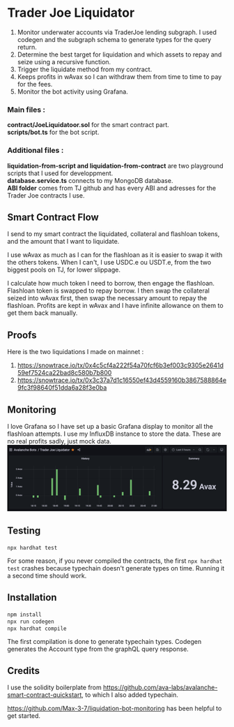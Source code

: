 # Trader Joe Liquidator

1. Monitor underwater accounts via TraderJoe lending subgraph. I used codegen and the subgraph schema to generate types for the query return.
2. Determine the best target for liquidation and which assets to repay and seize using a recursive function.
3. Trigger the liquidate method from my contract.
4. Keeps profits in wAvax so I can withdraw them from time to time to pay for the fees.
5. Monitor the bot activity using Grafana.

### Main files :

**contract/JoeLiquidatoor.sol** for the smart contract part.<br>
**scripts/bot.ts** for the bot script.<br>

### Additional files :

**liquidation-from-script and liquidation-from-contract** are two playground scripts that I used for developpment.<br>
**database.service.ts** connects to my MongoDB database.<br>
**ABI folder** comes from TJ github and has every ABI and adresses for the Trader Joe contracts I use.

## Smart Contract Flow

I send to my smart contract the liquidated, collateral and flashloan tokens, and the amount that I want to liquidate.

I use wAvax as much as I can for the flashloan as it is easier to swap it with the others tokens. When I can't, I use USDC.e ou USDT.e, from the two biggest pools on TJ, for lower slippage.

I calculate how much token I need to borrow, then engage the flashloan. Flashloan token is swapped to repay borrow. I then swap the collateral seized into wAvax first, then swap the necessary amount to repay the flashloan. Profits are kept in wAvax and I have infinite allowance on them to get them back manually.

## Proofs

Here is the two liquidations I made on mainnet :
1. https://snowtrace.io/tx/0x4c5cf4a222f54a70fcf6b3ef003c9305e2641d59ef7524ca22bad8c580b7b800
2. https://snowtrace.io/tx/0x3c37a7d1c16550ef43d4559160b3867588864e9fc3f98640f51dda6a28f3e0ba

## Monitoring

I love Grafana so I have set up a basic Grafana display to monitor all the flashloan attempts. I use my InfluxDB instance to store the data. These are no real profits sadly, just mock data.
![image](Grafana.png)

## Testing

```
npx hardhat test
```

For some reason, if you never compiled the contracts, the first ```npx hardhat test``` crashes because typechain doesn't generate types on time. Running it a second time should work.

## Installation

```
npm install
npx run codegen
npx hardhat compile
```
The first compilation is done to generate typechain types. Codegen generates the Account type from the graphQL query response.



## Credits

I use the solidity boilerplate from https://github.com/ava-labs/avalanche-smart-contract-quickstart, to which I also added typechain.

https://github.com/Max-3-7/liquidation-bot-monitoring has been helpful to get started.
